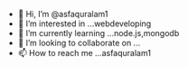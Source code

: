 - 👋 Hi, I’m @asfaquralam1
- 👀 I’m interested in ...webdeveloping
- 🌱 I’m currently learning ...node.js,mongodb
- 💞️ I’m looking to collaborate on ...
- 📫 How to reach me ...asfaquralam1

<!---
asfaquralam1/asfaquralam1 is a ✨ special ✨ repository because its `README.md` (this file) appears on your GitHub profile.
You can click the Preview link to take a look at your changes.
--->
